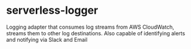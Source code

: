 # serverless-logger

Logging adapter that consumes log streams from AWS CloudWatch, streams them to other log destinations. Also capable of identifying alerts and notifying via Slack and Email
